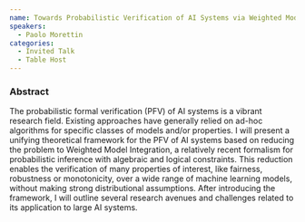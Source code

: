 ```yaml
---
name: Towards Probabilistic Verification of AI Systems via Weighted Model Integration
speakers:
  - Paolo Morettin
categories:
  - Invited Talk
  - Table Host
---
```


### Abstract

The probabilistic formal verification (PFV) of AI systems is a vibrant research field. Existing approaches have generally relied on ad-hoc algorithms for specific classes of models and/or properties. I will present a unifying theoretical framework for the PFV of AI systems based on reducing the problem to Weighted Model Integration, a relatively recent formalism for probabilistic inference with algebraic and logical constraints. This reduction enables the verification of many properties of interest, like fairness, robustness or monotonicity, over a wide range of machine learning models, without making strong distributional assumptions. After introducing the framework, I will outline several research avenues and challenges related to its application to large AI systems.
